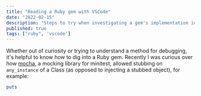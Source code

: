 ```yaml
---
title: "Reading a Ruby gem with VSCode"
date: "2022-02-15"
description: "Steps to try when investigating a gem's implementation in VSCode, using mocha's any_instance as an example."
published: true
tags: ["ruby", 'vscode']
---
```


Whether out of curiosity or trying to understand a method for debugging, it's helpful to know how to dig into a Ruby gem. Recently I was curious over how [mocha](https://github.com/freerange/mocha/), a mocking library for minitest, allowed stubbing on `any_instance` of a Class (as opposed to injecting a stubbed object), for example:

```ruby
puts
```
